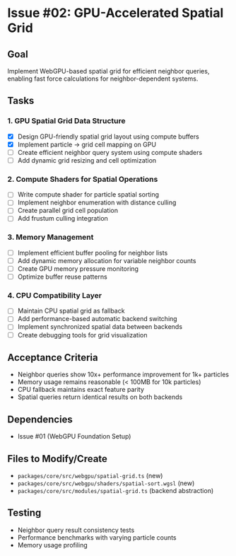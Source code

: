 # Issue #02: GPU-Accelerated Spatial Grid

## Goal
Implement WebGPU-based spatial grid for efficient neighbor queries, enabling fast force calculations for neighbor-dependent systems.

## Tasks

### 1. GPU Spatial Grid Data Structure
- [x] Design GPU-friendly spatial grid layout using compute buffers
- [x] Implement particle → grid cell mapping on GPU
- [ ] Create efficient neighbor query system using compute shaders
- [ ] Add dynamic grid resizing and cell optimization

### 2. Compute Shaders for Spatial Operations
- [ ] Write compute shader for particle spatial sorting
- [ ] Implement neighbor enumeration with distance culling
- [ ] Create parallel grid cell population
- [ ] Add frustum culling integration

### 3. Memory Management
- [ ] Implement efficient buffer pooling for neighbor lists
- [ ] Add dynamic memory allocation for variable neighbor counts
- [ ] Create GPU memory pressure monitoring
- [ ] Optimize buffer reuse patterns

### 4. CPU Compatibility Layer
- [ ] Maintain CPU spatial grid as fallback
- [ ] Add performance-based automatic backend switching
- [ ] Implement synchronized spatial data between backends
- [ ] Create debugging tools for grid visualization

## Acceptance Criteria
- Neighbor queries show 10x+ performance improvement for 1k+ particles
- Memory usage remains reasonable (< 100MB for 10k particles)
- CPU fallback maintains exact feature parity
- Spatial queries return identical results on both backends

## Dependencies
- Issue #01 (WebGPU Foundation Setup)

## Files to Modify/Create
- `packages/core/src/webgpu/spatial-grid.ts` (new)
- `packages/core/src/webgpu/shaders/spatial-sort.wgsl` (new)
- `packages/core/src/modules/spatial-grid.ts` (backend abstraction)

## Testing
- Neighbor query result consistency tests
- Performance benchmarks with varying particle counts
- Memory usage profiling